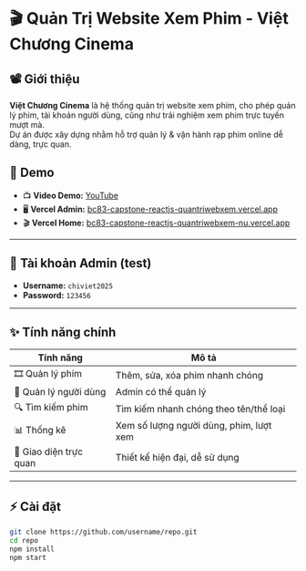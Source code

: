 # 🎬 Quản Trị Website Xem Phim - **Việt Chương Cinema**
## 📽️ Giới thiệu
**Việt Chương Cinema** là hệ thống quản trị website xem phim, cho phép quản lý phim, tài khoản người dùng, cũng như trải nghiệm xem phim trực tuyến mượt mà.  
Dự án được xây dựng nhằm hỗ trợ quản lý & vận hành rạp phim online dễ dàng, trực quan.
## 🔗 Demo
- 📺 **Video Demo:** [YouTube](https://www.youtube.com/watch?v=QqJuT4UqgfI) 
- 🖥️ **Vercel Admin:** [bc83-capstone-reactjs-quantriwebxem.vercel.app](https://bc83-capstone-reactjs-quantriwebxem.vercel.app)  
- 🎬 **Vercel Home:** [bc83-capstone-reactjs-quantriwebxem-nu.vercel.app](https://bc83-capstone-reactjs-quantriwebxem-nu.vercel.app) 
---

## 🔑 Tài khoản Admin (test)
- **Username:** `chiviet2025`  
- **Password:** `123456`

---

## ✨ Tính năng chính
| Tính năng | Mô tả |
|-----------|-------|
| 🎞️ Quản lý phim | Thêm, sửa, xóa phim nhanh chóng |
| 👥 Quản lý người dùng | Admin có thể quản lý |
| 🔍 Tìm kiếm phim | Tìm kiếm nhanh chóng theo tên/thể loại |
| 📊 Thống kê | Xem số lượng người dùng, phim, lượt xem |
| 🎨 Giao diện trực quan | Thiết kế hiện đại, dễ sử dụng |

---

## ⚡ Cài đặt
```bash
git clone https://github.com/username/repo.git
cd repo
npm install
npm start
